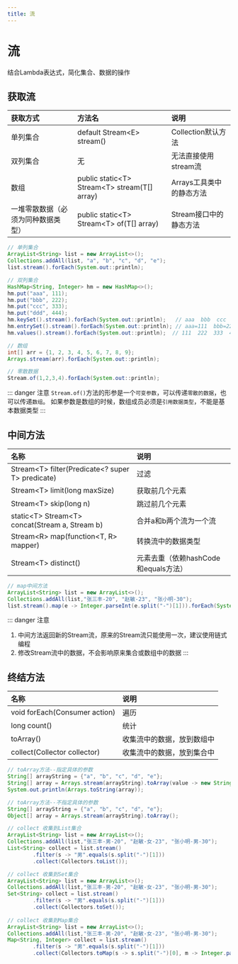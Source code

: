 ```yaml
---
title: 流
---
```


# 流

结合Lambda表达式，简化集合、数据的操作


## 获取流

| 获取方式 | 方法名 | 说明 |
| :--- | :--- | :--- |
| 单列集合 | default Stream\<E\> stream() | Collection默认方法 |
| 双列集合 | 无 | 无法直接使用stream流 |
| 数组 | public static\<T\> Stream\<T\> stream(T[] array) | Arrays工具类中的静态方法 |
| 一堆零散数据（必须为同种数据类型） | public static\<T\> Stream\<T\> of(T[] array) | Stream接口中的静态方法 |

```java
// 单列集合
ArrayList<String> list = new ArrayList<>();
Collections.addAll(list, "a", "b", "c", "d", "e");
list.stream().forEach(System.out::println);

// 双列集合
HashMap<String, Integer> hm = new HashMap<>();
hm.put("aaa", 111);
hm.put("bbb", 222);
hm.put("ccc", 333);
hm.put("ddd", 444);
hm.keySet().stream().forEach(System.out::println);   // aaa  bbb  ccc  ddd
hm.entrySet().stream().forEach(System.out::println); // aaa=111  bbb=222  ccc=333  ddd=444
hm.values().stream().forEach(System.out::println);  // 111  222  333  444

// 数组
int[] arr = {1, 2, 3, 4, 5, 6, 7, 8, 9};
Arrays.stream(arr).forEach(System.out::println);

// 零散数据
Stream.of(1,2,3,4).forEach(System.out::println);
```

::: danger 注意
`Stream.of()`方法的形参是一个`可变参数`，可以传递`零散的数据`，也可以传递`数组`。
如果参数是数组的时候，数组成员必须是`引用数据类型`，不能是基本数据类型
:::

## 中间方法

| 名称 | 说明 |
| :--- | :--- |
| Stream\<T\> filter(Predicate\<? super T\> predicate) | 过滤 |
| Stream\<T\> limit(long maxSize) | 获取前几个元素 |
| Stream\<T\> skip(long n) | 跳过前几个元素 |
| static\<T\> Stream\<T\> concat(Stream a, Stream b) | 合并a和b两个流为一个流 |
| Stream\<R\> map(function<T, R> mapper) | 转换流中的数据类型 |
| Stream\<T\> distinct() | 元素去重（依赖hashCode和equals方法） |


```java
// map中间方法
ArrayList<String> list = new ArrayList<>();
Collections.addAll(list,"张三丰-20", "赵敏-23", "张小明-30");
list.stream().map(e -> Integer.parseInt(e.split("-")[1])).forEach(System.out::println);  // 20  23  30
```

::: danger 注意
1. 中间方法返回新的Stream流，原来的Stream流只能使用一次，建议使用链式编程 
2. 修改Stream流中的数据，不会影响原来集合或数组中的数据
:::

## 终结方法
| 名称 | 说明 |
| :--- | :--- |
| void forEach(Consumer action) | 遍历 |
| long count() | 统计 |
| toArray() | 收集流中的数据，放到数组中 |
| collect(Collector collector) | 收集流中的数据，放到集合中 |


```java
// toArray方法--指定具体的参数
String[] arrayString = {"a", "b", "c", "d", "e"};
String[] array = Arrays.stream(arrayString).toArray(value -> new String[value]);
System.out.println(Arrays.toString(array));

// toArray方法--不指定具体的参数
String[] arrayString = {"a", "b", "c", "d", "e"};
Object[] array = Arrays.stream(arrayString).toArray();

// collect 收集到List集合
ArrayList<String> list = new ArrayList<>();
Collections.addAll(list,"张三丰-男-20", "赵敏-女-23", "张小明-男-30");
List<String> collect = list.stream()
        .filter(s -> "男".equals(s.split("-")[1]))
        .collect(Collectors.toList());

// collect 收集到Set集合
ArrayList<String> list = new ArrayList<>();
Collections.addAll(list,"张三丰-男-20", "赵敏-女-23", "张小明-男-30");
Set<String> collect = list.stream()
        .filter(s -> "男".equals(s.split("-")[1]))
        .collect(Collectors.toSet());
        
// collect 收集到Map集合
ArrayList<String> list = new ArrayList<>();
Collections.addAll(list,"张三丰-男-20", "赵敏-女-23", "张小明-男-30");
Map<String, Integer> collect = list.stream()
        .filter(s -> "男".equals(s.split("-")[1]))
        .collect(Collectors.toMap(s -> s.split("-")[0], m -> Integer.parseInt(m.split("-")[2])));
```